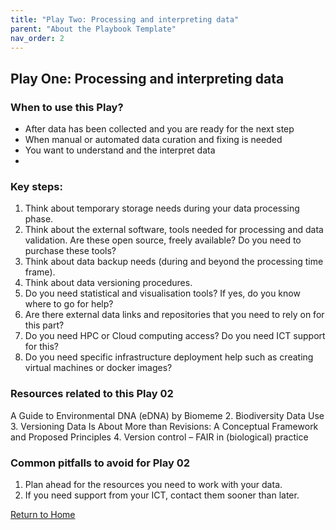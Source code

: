 ```yaml
---
title: "Play Two: Processing and interpreting data"
parent: "About the Playbook Template"
nav_order: 2
---
```


## Play One: Processing and interpreting data
### When to use this Play? 
- After data has been collected and you are ready for the next step
- When manual or automated data curation and fixing is needed
- You want to understand and the interpret data
- 
### Key steps:
1. Τhink about temporary storage needs during your data processing phase.
2. Think about the external software, tools needed for processing and data validation. Are
these open source, freely available? Do you need to purchase these tools?
3. Think about data backup needs (during and beyond the processing time frame).
4. Think about data versioning procedures.
5. Do you need statistical and visualisation tools? If yes, do you know where to go for
help?
6. Are there external data links and repositories that you need to rely on for this part?
7. Do you need HPC or Cloud computing access? Do you need ICT support for this?
8. Do you need specific infrastructure deployment help such as creating virtual machines or docker images?

### Resources related to this Play 02

 A Guide to Environmental DNA (eDNA) by Biomeme
2. Biodiversity Data Use
3. Versioning Data Is About More than Revisions: A Conceptual Framework and Proposed Principles
4. Version control – FAIR in (biological) practice

### Common pitfalls to avoid for Play 02
1. Plan ahead for the resources you need to work with your data.
2. If you need support from your ICT, contact them sooner than later.


[Return to Home](index.md)
